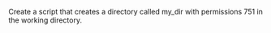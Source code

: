  Create a script that creates a directory called my_dir with permissions 751 in the working directory. 
